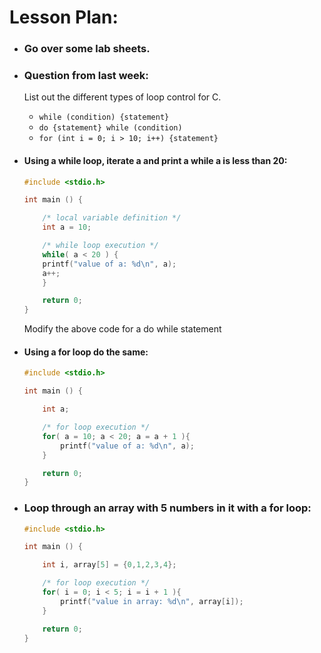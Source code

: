 # Lesson Plan:

- ### Go over some lab sheets.

- ### Question from last week:

    List out the different types of loop control for C.

    - `while (condition) {statement}`
   - `do {statement} while (condition)`
    - `for (int i = 0; i > 10; i++) {statement}`


- #### Using a while loop, iterate a and print a while a is less than 20:
    ```c
    #include <stdio.h>
 
    int main () {

        /* local variable definition */
        int a = 10;

        /* while loop execution */
        while( a < 20 ) {
        printf("value of a: %d\n", a);
        a++;
        }
 
        return 0;
    }
    ```
    Modify the above code for a do while statement
    
- #### Using a for loop do the same:
    ```c
    #include <stdio.h>
 
    int main () {

        int a;
	
        /* for loop execution */
        for( a = 10; a < 20; a = a + 1 ){
            printf("value of a: %d\n", a);
        }
 
        return 0;
    }
    ```
- ### Loop through an array with 5 numbers in it with a for loop:    
    ```c
    #include <stdio.h>
 
    int main () {

        int i, array[5] = {0,1,2,3,4};
	
        /* for loop execution */
        for( i = 0; i < 5; i = i + 1 ){
            printf("value in array: %d\n", array[i]);
        }
 
        return 0;
    }
    ```
